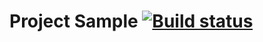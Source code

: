 # Project Sample  [![Build status](https://ci.appveyor.com/api/projects/status/1d3pmmptjbekmuwq/branch/main?svg=true)](https://ci.appveyor.com/project/Nastya360/webhw/branch/main)
